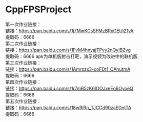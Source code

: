 # CppFPSProject
第一次作业链接：  
链接：https://pan.baidu.com/s/1j7MwKCsSFMzBRxGEUi21vA  
提取码：6666  
第二次作业链接：  
链接：https://pan.baidu.com/s/1FvM4hnyajTPvy2nQyIBZvg  
提取码：6666   apk为单机版射击打靶，演示视频为改进中的联机版  
第三次作业链接：  
链接：https://pan.baidu.com/s/1Amrszx3-coFDt1_OAhutmA   
提取码：6666   
第四次作业链接：  
链接：https://pan.baidu.com/s/1r7mB5zK6IOOJxeEo6OyoeQ  
提取码：6666  
第五次作业链接：  
链接：https://pan.baidu.com/s/18wRjRn_TJCCd90zaEDntTA   
提取码：6666  
